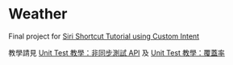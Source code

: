 # Weather

Final project for [Siri Shortcut Tutorial using Custom Intent](https://itnext.io/siri-shortcut-tutorial-using-custom-intent-d0f836af5863)

教學請見 [Unit Test 教學：非同步測試 API](https://medium.com/@ji3g4kami/unit-test-%E6%95%99%E5%AD%B8-%E9%9D%9E%E5%90%8C%E6%AD%A5%E6%B8%AC%E8%A9%A6-api-a5d7f2777167) 及 [Unit Test 教學：覆蓋率](https://medium.com/@ji3g4kami/unit-test-%E6%95%99%E5%AD%B8-%E8%A6%86%E8%93%8B%E7%8E%87-9bfcd9f2fa7e)
